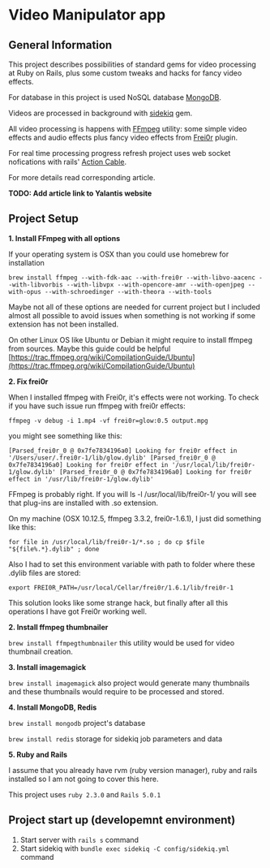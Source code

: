 # Video Manipulator app

## General Information

This project describes possibilities of standard gems for video processing at Ruby on Rails, plus some custom tweaks and hacks for fancy video effects.

For database in this project is used NoSQL database [MongoDB](https://www.mongodb.com/).

Videos are processed in background with [sidekiq](https://github.com/mperham/sidekiq) gem.

All video processing is happens with [FFmpeg](https://ffmpeg.org/) utility: some simple video effects and audio effects plus fancy video effects from [Frei0r](https://frei0r.dyne.org/) plugin.

For real time processing progress refresh project uses web socket nofications with rails' [Action Cable](http://edgeguides.rubyonrails.org/action_cable_overview.html).

For more details read corresponding article.

**TODO: Add article link to Yalantis website**

Project Setup
-------------

**1. Install FFmpeg with all options**

If your operating system is OSX than you could use homebrew for installation

```
brew install ffmpeg --with-fdk-aac --with-frei0r --with-libvo-aacenc --with-libvorbis --with-libvpx --with-opencore-amr --with-openjpeg --with-opus --with-schroedinger --with-theora --with-tools
```

Maybe not all of these options are needed for current project but I included almost all possible to avoid issues when something is not working if some extension has not been installed.

On other Linux OS like Ubuntu or Debian it might require to install ffmpeg from sources. Maybe this guide could be helpful [https://trac.ffmpeg.org/wiki/CompilationGuide/Ubuntu](https://trac.ffmpeg.org/wiki/CompilationGuide/Ubuntu)

**2. Fix frei0r**

When I installed ffmpeg with Frei0r, it's effects were not working. To check if you have such issue run ffmpeg with frei0r effects:

`ffmpeg -v debug -i 1.mp4 -vf frei0r=glow:0.5 output.mpg`

you might see something like this:

```
[Parsed_frei0r_0 @ 0x7fe7834196a0] Looking for frei0r effect in '/Users/user/.frei0r-1/lib/glow.dylib' [Parsed_frei0r_0 @ 0x7fe7834196a0] Looking for frei0r effect in '/usr/local/lib/frei0r-1/glow.dylib' [Parsed_frei0r_0 @ 0x7fe7834196a0] Looking for frei0r effect in '/usr/lib/frei0r-1/glow.dylib'
```

FFmpeg is probably right. If you will ls -l /usr/local/lib/frei0r-1/ you will see that plug-ins are installed with .so extension.

On my machine (OSX 10.12.5, ffmpeg 3.3.2, frei0r-1.6.1), I just did something like this:

`for file in /usr/local/lib/frei0r-1/*.so ; do cp $file "${file%.*}.dylib" ; done`

Also I had to set this environment variable with path to folder where these .dylib files are stored:

`export FREI0R_PATH=/usr/local/Cellar/frei0r/1.6.1/lib/frei0r-1`

This solution looks like some strange hack, but finally after all this operations I have got Frei0r working well.

**2. Install ffmpeg thumbnailer**

`brew install ffmpegthumbnailer` this utility would be used for video thumbnail creation.

**3. Install imagemagick**

`brew install imagemagick` also project would generate many thumbnails and these thumbnails would require to be processed and stored.

**4. Install MongoDB, Redis**

`brew install mongodb` project's database

`brew install redis` storage for sidekiq job parameters and data

**5. Ruby and Rails**

I assume that you already have rvm (ruby version manager), ruby and rails installed so I am not going to cover this here.

This project uses `ruby 2.3.0` and `Rails 5.0.1`


Project start up (developemnt environment)
------------------------------------------

1. Start server with `rails s` command
2. Start sidekiq with `bundle exec sidekiq -C config/sidekiq.yml` command
